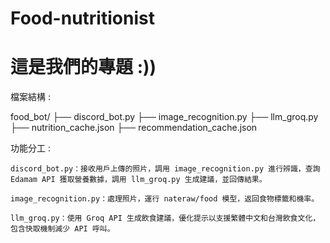 # Food-nutritionist
# 這是我們的專題 :))

檔案結構 :

food_bot/
├── discord_bot.py
├── image_recognition.py
├── llm_groq.py
├── nutrition_cache.json
├── recommendation_cache.json

功能分工 :

    discord_bot.py：接收用戶上傳的照片，調用 image_recognition.py 進行辨識，查詢 Edamam API 獲取營養數據，調用 llm_groq.py 生成建議，並回傳結果。

    image_recognition.py：處理照片，運行 nateraw/food 模型，返回食物標籤和機率。

    llm_groq.py：使用 Groq API 生成飲食建議，優化提示以支援繁體中文和台灣飲食文化，包含快取機制減少 API 呼叫。